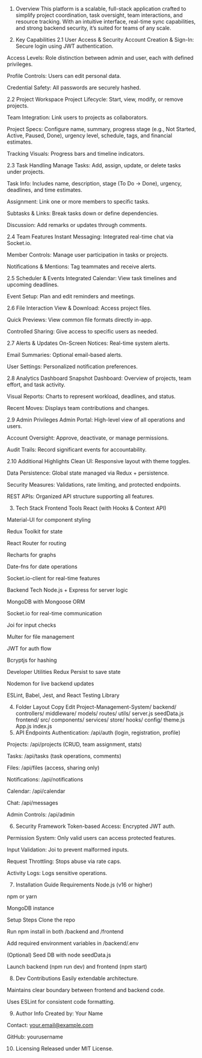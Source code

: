 1. Overview
This platform is a scalable, full-stack application crafted to simplify project coordination, task oversight, team interactions, and resource tracking. With an intuitive interface, real-time sync capabilities, and strong backend security, it’s suited for teams of any scale.

2. Key Capabilities
2.1 User Access & Security
Account Creation & Sign-In: Secure login using JWT authentication.

Access Levels: Role distinction between admin and user, each with defined privileges.

Profile Controls: Users can edit personal data.

Credential Safety: All passwords are securely hashed.

2.2 Project Workspace
Project Lifecycle: Start, view, modify, or remove projects.

Team Integration: Link users to projects as collaborators.

Project Specs: Configure name, summary, progress stage (e.g., Not Started, Active, Paused, Done), urgency level, schedule, tags, and financial estimates.

Tracking Visuals: Progress bars and timeline indicators.

2.3 Task Handling
Manage Tasks: Add, assign, update, or delete tasks under projects.

Task Info: Includes name, description, stage (To Do → Done), urgency, deadlines, and time estimates.

Assignment: Link one or more members to specific tasks.

Subtasks & Links: Break tasks down or define dependencies.

Discussion: Add remarks or updates through comments.

2.4 Team Features
Instant Messaging: Integrated real-time chat via Socket.io.

Member Controls: Manage user participation in tasks or projects.

Notifications & Mentions: Tag teammates and receive alerts.

2.5 Scheduler & Events
Integrated Calendar: View task timelines and upcoming deadlines.

Event Setup: Plan and edit reminders and meetings.

2.6 File Interaction
View & Download: Access project files.

Quick Previews: View common file formats directly in-app.

Controlled Sharing: Give access to specific users as needed.

2.7 Alerts & Updates
On-Screen Notices: Real-time system alerts.

Email Summaries: Optional email-based alerts.

User Settings: Personalized notification preferences.

2.8 Analytics Dashboard
Snapshot Dashboard: Overview of projects, team effort, and task activity.

Visual Reports: Charts to represent workload, deadlines, and status.

Recent Moves: Displays team contributions and changes.

2.9 Admin Privileges
Admin Portal: High-level view of all operations and users.

Account Oversight: Approve, deactivate, or manage permissions.

Audit Trails: Record significant events for accountability.

2.10 Additional Highlights
Clean UI: Responsive layout with theme toggles.

Data Persistence: Global state managed via Redux + persistence.

Security Measures: Validations, rate limiting, and protected endpoints.

REST APIs: Organized API structure supporting all features.

3. Tech Stack
Frontend Tools
React (with Hooks & Context API)

Material-UI for component styling

Redux Toolkit for state

React Router for routing

Recharts for graphs

Date-fns for date operations

Socket.io-client for real-time features

Backend Tech
Node.js + Express for server logic

MongoDB with Mongoose ORM

Socket.io for real-time communication

Joi for input checks

Multer for file management

JWT for auth flow

Bcryptjs for hashing

Developer Utilities
Redux Persist to save state

Nodemon for live backend updates

ESLint, Babel, Jest, and React Testing Library

4. Folder Layout
Copy
Edit
Project-Management-System/
  backend/
    controllers/
    middleware/
    models/
    routes/
    utils/
    server.js
    seedData.js
  frontend/
    src/
      components/
      services/
      store/
      hooks/
      config/
      theme.js
      App.js
      index.js
5. API Endpoints
Authentication: /api/auth (login, registration, profile)

Projects: /api/projects (CRUD, team assignment, stats)

Tasks: /api/tasks (task operations, comments)

Files: /api/files (access, sharing only)

Notifications: /api/notifications

Calendar: /api/calendar

Chat: /api/messages

Admin Controls: /api/admin

6. Security Framework
Token-based Access: Encrypted JWT auth.

Permission System: Only valid users can access protected features.

Input Validation: Joi to prevent malformed inputs.

Request Throttling: Stops abuse via rate caps.

Activity Logs: Logs sensitive operations.

7. Installation Guide
Requirements
Node.js (v16 or higher)

npm or yarn

MongoDB instance

Setup Steps
Clone the repo

Run npm install in both /backend and /frontend

Add required environment variables in /backend/.env

(Optional) Seed DB with node seedData.js

Launch backend (npm run dev) and frontend (npm start)

8. Dev Contributions
Easily extendable architecture.

Maintains clear boundary between frontend and backend code.

Uses ESLint for consistent code formatting.

9. Author Info
Created by: Your Name

Contact: your.email@example.com

GitHub: yourusername

10. Licensing
Released under MIT License.

